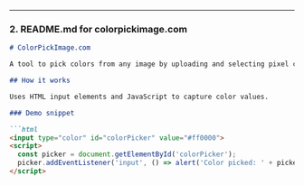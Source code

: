 
---

### 2. README.md for **colorpickimage.com**

```markdown
# ColorPickImage.com

A tool to pick colors from any image by uploading and selecting pixel colors.

## How it works

Uses HTML input elements and JavaScript to capture color values.

### Demo snippet

```html
<input type="color" id="colorPicker" value="#ff0000">
<script>
  const picker = document.getElementById('colorPicker');
  picker.addEventListener('input', () => alert('Color picked: ' + picker.value));
</script>
